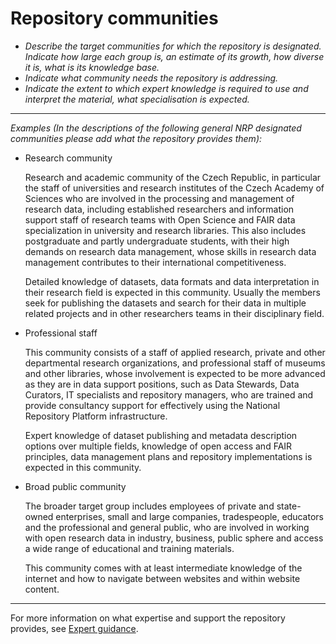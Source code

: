 
# Repository communities

- *Describe the target communities for which the repository is designated. Indicate how large each group is, an estimate of its growth, how diverse it is, what is its knowledge base.*
- *Indicate what community needs the repository is addressing.*
- *Indicate the extent to which expert knowledge is required to use and interpret the material, what specialisation is expected.*

---

  *Examples (In the descriptions of the following general NRP designated communities please add what the repository provides them):*

  * Research community

    Research and academic community of the Czech Republic, in particular the staff of universities and research institutes of the Czech Academy of Sciences who are involved in the processing and management of research data, including established researchers and information support staff of research teams with Open Science and FAIR data specialization in university and research libraries. This also includes postgraduate and partly undergraduate students, with their high demands on research data management, whose skills in research data management contributes to their international competitiveness.

    Detailed knowledge of datasets, data formats and data interpretation in their research field is expected in this community. Usually the members seek for publishing the datasets and search for their data in multiple related projects and in other researchers teams in their disciplinary field.

  * Professional staff
    
    This community consists of a staff of applied research, private and other departmental research organizations, and professional staff of museums and other libraries, whose involvement is expected to be more advanced as they are in data support positions, such as Data Stewards, Data Curators, IT specialists and repository managers, who are trained and provide consultancy support for effectively using the National Repository Platform infrastructure.

    Expert knowledge of dataset publishing and metadata description options over multiple fields, knowledge of open access and FAIR principles, data management plans and repository implementations is expected in this community.

  * Broad public community
    
    The broader target group includes employees of private and state-owned enterprises, small and large companies, tradespeople, educators and the professional and general public, who are involved in working with open research data in industry, business, public sphere and access a wide range of educational and training materials.

    This community comes with at least intermediate knowledge of the internet and how to navigate between websites and within website content.


---

For more information on what expertise and support the repository provides, see [Expert guidance](../organizational-documents/expert-guidance.md).
